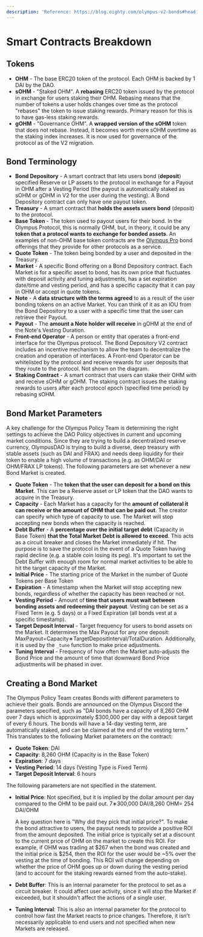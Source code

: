 ```yaml
---
description: 'Reference: https://blog.oighty.com/olympus-v2-bonds#heading-tokens'
---
```


# Smart Contracts Breakdown

## Tokens <a href="#heading-tokens" id="heading-tokens"></a>

* **OHM** - The base ERC20 token of the protocol. Each OHM is backed by 1 DAI by the DAO.
* **sOHM** - "Staked OHM". A **rebasing** ERC20 token issued by the protocol in exchange for users staking their OHM. Rebasing means that the number of tokens a user holds changes over time as the protocol "rebases" the token to issue staking rewards. Primary reason for this is to have gas-less staking rewards.
* **gOHM** - "Governance OHM". A **wrapped version of the sOHM** token that does not rebase. Instead, it becomes worth more sOHM overtime as the staking index increases. It is now used for governance of the protocol as of the V2 migration.

## Bond Terminology <a href="#heading-bond-terminology" id="heading-bond-terminology"></a>

* **Bond Depository** - A smart contract that lets users bond (**deposit**) specified Reserve or LP assets to the protocol in exchange for a Payout in OHM after a Vesting Period (the payout is automatically staked as sOHM or gOHM in V2 for the user during the vesting). A Bond Depository contract can only have one payout token.
* **Treasury** - A smart contract that **holds the assets users bond** (deposit) to the protocol.
* **Base Token** - The token used to payout users for their bond. In the Olympus Protocol, this is normally OHM, but, in theory, it could be any **token that a protocol wants to exchange for bonded assets**. An examples of non-OHM base token contracts are the [Olympus Pro](https://www.olympusdao.finance/pro) bond offerings that they provide for other protocols as a service.
* **Quote Token** - The token being bonded by a user and deposited in the Treasury.
* **Market** - A specific Bond offering on a Bond Depository contract. Each Market is for a specific asset to bond, has its own price that fluctuates with deposit activity and tuning adjustments, has a set expiration date/time and vesting period, and has a specific capacity that it can pay in OHM or accept in quote tokens.
* **Note** - A **data structure with the terms agreed** to as a result of the user bonding tokens on an active Market. You can think of it as an IOU from the Bond Depository to a user with a specific time that the user can retrieve their Payout.
* **Payout** - The **amount a Note holder will receive** in gOHM at the end of the Note's Vesting Duration.
* **Front-end Operator** - A person or entity that operates a front-end interface for the Olympus protocol. The Bond Depository V2 contract includes an incentive mechanism to allow the team to decentralize the creation and operation of interfaces. A Front-end Operator can be whitelisted by the protocol and receive rewards for user deposits that they route to the protocol. Not shown on the diagram.
* **Staking Contract** - A smart contract that users can stake their OHM with and receive sOHM or gOHM. The staking contract issues the staking rewards to users after each protocol epoch (specified time period) by rebasing sOHM.

## Bond Market Parameters <a href="#heading-bond-market-parameters" id="heading-bond-market-parameters"></a>

A key challenge for the Olympus Policy Team is determining the right settings to achieve the DAO Policy objectives in current and upcoming market conditions. Since they are trying to build a decentralized reserve currency, OlympusDAO is trying to build a diverse, deep treasury with stable assets (such as DAI and FRAX) and needs deep liquidity for their token to enable a high volume of transactions (e.g. as OHM/DAI or OHM/FRAX LP tokens). The following parameters are set whenever a new Bond Market is created.

* **Quote Token** - The **token that the user can deposit for a bond on this Market**. This can be a Reserve asset or LP token that the DAO wants to acquire in the Treasury.
* **Capacity** - Each Market has a capacity for the **amount of collateral it can receive or the amount of OHM that can be paid out**. The creator can specify which type of capacity to use. The Market will stop accepting new bonds when the capacity is reached.
* **Debt Buffer** - A **percentage over the initial target debt** (Capacity in Base Token) **that the Total Market Debt is allowed to exceed**. This acts as a circuit breaker and closes the Market immediately if hit. The purpose is to save the protocol in the event of a Quote Token having rapid decline (e.g. a stable coin losing its peg). It's important to set the Debt Buffer with enough room for normal market activities to be able to hit the target capacity of the Market.
* **Initial Price** - The starting price of the Market in the number of Quote Tokens per Base Token
* **Expiration** - A timestamp when the Market will stop accepting new bonds, regardless of whether the capacity has been reached or not.
* **Vesting Period** - Amount of **time that users must wait between bonding assets and redeeming their payout**. Vesting can be set as a Fixed Term (e.g. 5 days) or a Fixed Expiration (all bonds vest at a specific timestamp).
* **Target Deposit Interval** - Target frequency for users to bond assets on the Market. It determines the Max Payout for any one deposit: MaxPayout=Capacity∗TargetDepositInterval/TotalDuration. Additionally, it is used by the `_tune` function to make price adjustments.
* **Tuning Interval** - Frequency of how often the Market auto-adjusts the Bond Price and the amount of time that downward Bond Price adjustments will be phased in over.

## Creating a Bond Market <a href="#heading-creating-a-bond-market" id="heading-creating-a-bond-market"></a>

The Olympus Policy Team creates Bonds with different parameters to achieve their goals. Bonds are announced on the Olympus Discord the parameters specified, such as "DAI bonds have a capacity of 8,260 OHM over 7 days which is approximately $300,000 per day with a deposit target of every 6 hours. The bonds will have a 14-day vesting term, are automatically staked, and can be claimed at the end of the vesting term." This translates to the following Market parameters on the contract:

* **Quote Token**: DAI
* **Capacity**: 8,260 OHM (Capacity is in the Base Token)
* **Expiration**: 7 days
* **Vesting Period**: 14 days (Vesting Type is Fixed Term)
* **Target Deposit Interval**: 6 hours

The following parameters are not specified in the statement.

*   **Initial Price**: Not specified, but it is implied by the dollar amount per day compared to the OHM to be paid out. 7∗300,000 DAI/8,260 OHM= 254 DAI/OHM

    A key question here is "Why did they pick that initial price?". To make the bond attractive to users, the payout needs to provide a positive ROI from the amount deposited. The initial price is typically set at a discount to the current price of OHM on the market to create this ROI. For example, if OHM was trading at $267 when the bond was created and the initial price is $254, then the ROI for the user would be \~5% over the vesting at the time of bonding. This ROI will change depending on whether the price of OHM goes up or down during the vesting period (and to account for the staking rewards earned from the auto-stake).
* **Debt Buffer**: This is an internal parameter for the protocol to set as a circuit breaker. It could affect user activity, since it will stop the Market if exceeded, but it shouldn't affect the actions of a single user.
* **Tuning Interval**: This is also an internal parameter for the protocol to control how fast the Market reacts to price changes. Therefore, it isn't necessarily applicable to end users and not specified when new Markets are released.
